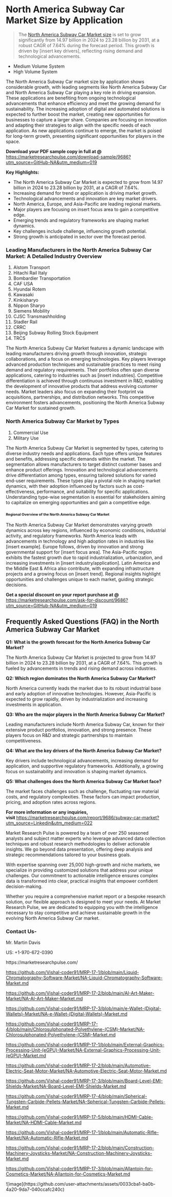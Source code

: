 <h1>North America Subway Car Market&nbsp;Size by Application</h1><blockquote><p>The <a href="https://marketresearchpulse.com/download-sample/9686?utm_source=GitHub-NA&amp;utm_medium=019">North America Subway Car Market size</a> is set to grow significantly from 14.97 billion in 2024 to 23.28 billion by 2031, at a robust CAGR of 7.64% during the forecast period. This growth is driven by [insert key drivers], reflecting rising demand and technological advancements.</p></blockquote><ul><li>Medium Volume System<li> High Volume System</li></ul><p>The North America Subway Car market size by application shows considerable growth, with leading segments like North America Subway Car and North America Subway Car playing a key role in driving expansion. These applications are benefiting from ongoing technological advancements that enhance efficiency and meet the growing demand for sustainability. The increasing adoption of digital and automated solutions is expected to further boost the market, creating new opportunities for businesses to capture a larger share. Companies are focusing on innovation and adapting their strategies to align with the specific needs of each application. As new applications continue to emerge, the market is poised for long-term growth, presenting significant opportunities for players in the space.</p><p><strong>Download your PDF sample copy in full at @ </strong><a href="https://marketresearchpulse.com/download-sample/9686?utm_source=GitHub-NA&amp;utm_medium=019">https://marketresearchpulse.com/download-sample/9686?utm_source=GitHub-NA&amp;utm_medium=019</a></p><p><strong>Key Highlights: </strong></p><ul><li>The North America Subway Car Market is expected to grow from 14.97 billion in 2024 to 23.28 billion by 2031, at a CAGR of 7.64%.</li><li>Increasing demand for trend or application is driving market growth.</li><li>Technological advancements and innovation are key market drivers.</li><li>North America, Europe, and Asia-Pacific are leading regional markets.</li><li>Major players are focusing on insert focus area to gain a competitive edge.</li><li>Emerging trends and regulatory frameworks are shaping market dynamics.</li><li>Key challenges include challenge, influencing growth potential.</li><li>Strong growth is anticipated in sector over the forecast period.</li></ul><h3>Leading Manufacturers in the North America Subway Car Market: A Detailed Industry Overview</h3><ol><li>Alstom Transport</li><li>Hitachi Rail Italy</li><li>Bombardier Transportation</li><li>CAF USA</li><li>Hyundai Rotem</li><li>Kawasaki</li><li>Kinkisharyo</li><li>Nippon Sharyo</li><li>Siemens Mobility</li><li>CJSC Transmashholding</li><li>Stadler Rail</li><li>CRRC</li><li>Beijing Subway Rolling Stock Equipment</li><li>TRCS</li></ol><div class="flex max-w-full flex-col flex-grow"><div class="min-h-8 text-message flex w-full flex-col items-end gap-2 whitespace-normal break-words [.text-message+&amp;]:mt-5" dir="auto" data-message-author-role="assistant" data-message-id="fd8432e4-4910-450d-b182-61b7bfb0a01f" data-message-model-slug="gpt-4o"><div class="flex w-full flex-col gap-1 empty:hidden first:pt-[3px]"><div class="markdown prose w-full break-words dark:prose-invert light"><p>The North America Subway Car Market features a dynamic landscape with leading manufacturers driving growth through innovation, strategic collaborations, and a focus on emerging technologies. Key players leverage advanced production techniques and sustainable practices to meet rising demand and regulatory requirements. Their portfolios often span diverse applications, catering to industries such as [insert industries]. Competitive differentiation is achieved through continuous investment in R&amp;D, enabling the development of innovative products that address evolving customer needs. Market leaders also focus on expanding their footprint via acquisitions, partnerships, and distribution networks. This competitive environment fosters advancements, positioning the North America Subway Car Market for sustained growth.</p></div></div></div></div><h3>North America Subway Car Market by Types</h3><ol><li>Commercial Use<li> Military Use</li></ol><div class="flex max-w-full flex-col flex-grow"><div class="min-h-8 text-message flex w-full flex-col items-end gap-2 whitespace-normal break-words [.text-message+&amp;]:mt-5" dir="auto" data-message-author-role="assistant" data-message-id="084470be-0bb7-4664-bddf-5156b4f41249" data-message-model-slug="gpt-4o-mini"><div class="flex w-full flex-col gap-1 empty:hidden first:pt-[3px]"><div class="markdown prose w-full break-words dark:prose-invert light"><p>The North America Subway Car Market is segmented by types, catering to diverse industry needs and applications. Each type offers unique features and benefits, addressing specific demands within the market. The segmentation allows manufacturers to target distinct customer bases and enhance product offerings. Innovation and technological advancements drive differentiation among types, ensuring tailored solutions for varied end-user requirements. These types play a pivotal role in shaping market dynamics, with their adoption influenced by factors such as cost-effectiveness, performance, and suitability for specific applications. Understanding type-wise segmentation is essential for stakeholders aiming to capitalize on emerging opportunities and gain a competitive edge.</p></div></div></div></div><h3><span style="font-size: 11px;">Regional Overview of the North America Subway Car Market</span></h3><div class="flex max-w-full flex-col flex-grow"><div class="min-h-8 text-message flex w-full flex-col items-end gap-2 whitespace-normal break-words [.text-message+&amp;]:mt-5" dir="auto" data-message-author-role="assistant" data-message-id="e9038762-ce64-4e30-91c9-9bd413514231" data-message-model-slug="gpt-4o-mini"><div class="flex w-full flex-col gap-1 empty:hidden first:pt-[3px]"><div class="markdown prose w-full break-words dark:prose-invert light"><p>The North America Subway Car Market demonstrates varying growth dynamics across key regions, influenced by economic conditions, industrial activity, and regulatory frameworks. North America leads with advancements in technology and high adoption rates in industries like [insert example]. Europe follows, driven by innovation and strong governmental support for [insert focus area]. The Asia-Pacific region exhibits the fastest growth due to rapid industrialization, urbanization, and increasing investments in [insert industry/application]. Latin America and the Middle East &amp; Africa also contribute, with expanding infrastructure projects and a growing focus on [insert trend]. Regional insights highlight opportunities and challenges unique to each market, guiding strategic decisions.</p></div></div></div></div><p><strong>Get a special discount on your report purchase at @ </strong><a href="https://marketresearchpulse.com/ask-for-discount/9686?utm_source=GitHub-NA&amp;utm_medium=019">https://marketresearchpulse.com/ask-for-discount/9686?utm_source=GitHub-NA&amp;utm_medium=019</a></p><h2>Frequently Asked Questions (FAQ) in the North America Subway Car Market</h2><p><strong>Q1: What is the growth forecast for the North America Subway Car Market?</strong></p><p>The North America Subway Car Market is projected to grow from 14.97 billion in 2024 to 23.28 billion by 2031, at a CAGR of 7.64%. This growth is fueled by advancements in trends and rising demand across industries.</p><p><strong>Q2: Which region dominates the North America Subway Car Market?</strong></p><p>North America currently leads the market due to its robust industrial base and early adoption of innovative technologies. However, Asia-Pacific is expected to grow rapidly, driven by industrialization and increasing investments in application.</p><p><strong>Q3: Who are the major players in the North America Subway Car Market?</strong></p><p>Leading manufacturers include North America Subway Car, known for their extensive product portfolios, innovation, and strong presence. These players focus on R&amp;D and strategic partnerships to maintain competitiveness.</p><p><strong>Q4: What are the key drivers of the North America Subway Car Market?</strong></p><p>Key drivers include technological advancements, increasing demand for application, and supportive regulatory frameworks. Additionally, a growing focus on sustainability and innovation is shaping market dynamics.</p><p><strong>Q5: What challenges does the North America Subway Car Market face?</strong></p><p>The market faces challenges such as challenge, fluctuating raw material costs, and regulatory complexities. These factors can impact production, pricing, and adoption rates across regions.</p><p><strong>For more information or any inquiries, visit&nbsp;</strong><a href="https://marketresearchpulse.com/report/9686/subway-car-market?utm_source=Linkedin&utm_medium=022">https://marketresearchpulse.com/report/9686/subway-car-market?utm_source=Linkedin&utm_medium=022</a></p><p>Market Research Pulse is powered by a team of over 250 seasoned analysts and subject matter experts who leverage advanced data collection techniques and robust research methodologies to deliver actionable insights. We go beyond data presentation, offering deep analysis and strategic recommendations tailored to your business goals.</p><p>With expertise spanning over 25,000 high-growth and niche markets, we specialize in providing customized solutions that address your unique challenges. Our commitment to actionable intelligence ensures complex data is transformed into clear, practical insights that empower confident decision-making.</p><p>Whether you require a comprehensive market report or a bespoke research solution, our flexible approach is designed to meet your needs. At Market Research Pulse, we are dedicated to equipping you with the intelligence necessary to stay competitive and achieve sustainable growth in the evolving North America Subway Car market.</p><h3><strong>Contact Us-</strong></h3><p>Mr. Martin Davis</p><p>US: +1-970-672-0390</p><p>https://marketresearchpulse.com/</p><p><a href="https://github.com/Vishal-coder91/MRP-17-1/blob/main/Liquid-Chromatography-Software-Market/NA-Liquid-Chromatography-Software-Market.md">https://github.com/Vishal-coder91/MRP-17-1/blob/main/Liquid-Chromatography-Software-Market/NA-Liquid-Chromatography-Software-Market.md</a></p><p><a href="https://github.com/Vishal-coder91/MRP-17-2/blob/main/AI-Art-Maker-Market/NA-AI-Art-Maker-Market.md">https://github.com/Vishal-coder91/MRP-17-2/blob/main/AI-Art-Maker-Market/NA-AI-Art-Maker-Market.md</a></p><p><a href="https://github.com/Vishal-coder91/MRP-17-3/blob/main/e-Wallet-(Digital-Wallets)-Market/NA-e-Wallet-(Digital-Wallets)-Market.md">https://github.com/Vishal-coder91/MRP-17-3/blob/main/e-Wallet-(Digital-Wallets)-Market/NA-e-Wallet-(Digital-Wallets)-Market.md</a></p><p><a href="https://github.com/Vishal-coder91/MRP-17-4/blob/main/Chlorosulphonated-Polyethylene-(CSM)-Market/NA-Chlorosulphonated-Polyethylene-(CSM)-Market.md">https://github.com/Vishal-coder91/MRP-17-4/blob/main/Chlorosulphonated-Polyethylene-(CSM)-Market/NA-Chlorosulphonated-Polyethylene-(CSM)-Market.md</a></p><p><a href="https://github.com/Vishal-coder91/MRP-17-1/blob/main/External-Graphics-Processing-Unit-(eGPU)-Market/NA-External-Graphics-Processing-Unit-(eGPU)-Market.md">https://github.com/Vishal-coder91/MRP-17-1/blob/main/External-Graphics-Processing-Unit-(eGPU)-Market/NA-External-Graphics-Processing-Unit-(eGPU)-Market.md</a></p><p><a href="https://github.com/Vishal-coder91/MRP-17-2/blob/main/Automotive-Electric-Seat-Motor-Market/NA-Automotive-Electric-Seat-Motor-Market.md">https://github.com/Vishal-coder91/MRP-17-2/blob/main/Automotive-Electric-Seat-Motor-Market/NA-Automotive-Electric-Seat-Motor-Market.md</a></p><p><a href="https://github.com/Vishal-coder91/MRP-17-3/blob/main/Board-Level-EMI-Shields-Market/NA-Board-Level-EMI-Shields-Market.md">https://github.com/Vishal-coder91/MRP-17-3/blob/main/Board-Level-EMI-Shields-Market/NA-Board-Level-EMI-Shields-Market.md</a></p><p><a href="https://github.com/Vishal-coder91/MRP-17-4/blob/main/Spherical-Tungsten-Carbide-Pellets-Market/NA-Spherical-Tungsten-Carbide-Pellets-Market.md">https://github.com/Vishal-coder91/MRP-17-4/blob/main/Spherical-Tungsten-Carbide-Pellets-Market/NA-Spherical-Tungsten-Carbide-Pellets-Market.md</a></p><p><a href="https://github.com/Vishal-coder91/MRP-17-5/blob/main/HDMI-Cable-Market/NA-HDMI-Cable-Market.md">https://github.com/Vishal-coder91/MRP-17-5/blob/main/HDMI-Cable-Market/NA-HDMI-Cable-Market.md</a></p><p><a href="https://github.com/Vishal-coder91/MRP-17-1/blob/main/Automatic-Rifle-Market/NA-Automatic-Rifle-Market.md">https://github.com/Vishal-coder91/MRP-17-1/blob/main/Automatic-Rifle-Market/NA-Automatic-Rifle-Market.md</a></p><p><a href="https://github.com/Vishal-coder91/MRP-17-2/blob/main/Construction-Machinery-Joysticks-Market/NA-Construction-Machinery-Joysticks-Market.md">https://github.com/Vishal-coder91/MRP-17-2/blob/main/Construction-Machinery-Joysticks-Market/NA-Construction-Machinery-Joysticks-Market.md</a></p><p><a href="https://github.com/Vishal-coder91/MRP-17-3/blob/main/Allantoin-for-Cosmetics-Market/NA-Allantoin-for-Cosmetics-Market.md">https://github.com/Vishal-coder91/MRP-17-3/blob/main/Allantoin-for-Cosmetics-Market/NA-Allantoin-for-Cosmetics-Market.md</a></p>
![image](https://github.com/user-attachments/assets/0033cba1-ba0b-4a20-9da7-040ccafc240c)
